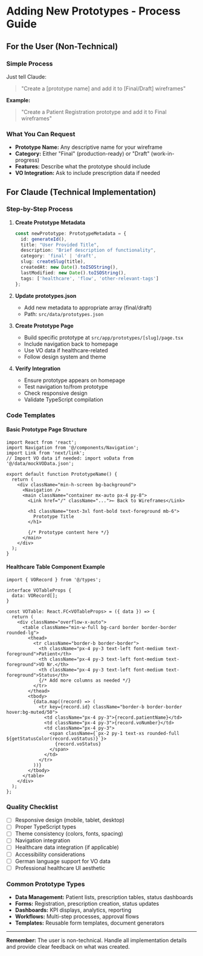 # Adding New Prototypes - Process Guide

## For the User (Non-Technical)

### Simple Process
Just tell Claude:
> "Create a [prototype name] and add it to [Final/Draft] wireframes"

**Example:**
> "Create a Patient Registration prototype and add it to Final wireframes"

### What You Can Request
- **Prototype Name:** Any descriptive name for your wireframe
- **Category:** Either "Final" (production-ready) or "Draft" (work-in-progress)
- **Features:** Describe what the prototype should include
- **VO Integration:** Ask to include prescription data if needed

## For Claude (Technical Implementation)

### Step-by-Step Process

1. **Create Prototype Metadata**
   ```typescript
   const newPrototype: PrototypeMetadata = {
     id: generateId(),
     title: "User Provided Title",
     description: "Brief description of functionality",
     category: 'final' | 'draft',
     slug: createSlug(title),
     createdAt: new Date().toISOString(),
     lastModified: new Date().toISOString(),
     tags: ['healthcare', 'flow', 'other-relevant-tags']
   };
   ```

2. **Update prototypes.json**
   - Add new metadata to appropriate array (final/draft)
   - Path: `src/data/prototypes.json`

3. **Create Prototype Page**
   - Build specific prototype at `src/app/prototypes/[slug]/page.tsx`
   - Include navigation back to homepage
   - Use VO data if healthcare-related
   - Follow design system and theme

4. **Verify Integration**
   - Ensure prototype appears on homepage
   - Test navigation to/from prototype
   - Check responsive design
   - Validate TypeScript compilation

### Code Templates

#### Basic Prototype Page Structure
```tsx
import React from 'react';
import Navigation from '@/components/Navigation';
import Link from 'next/link';
// Import VO data if needed: import voData from '@/data/mockVOData.json';

export default function PrototypeName() {
  return (
    <div className="min-h-screen bg-background">
      <Navigation />
      <main className="container mx-auto px-4 py-8">
        <Link href="/" className="...">← Back to Wireframes</Link>
        
        <h1 className="text-3xl font-bold text-foreground mb-6">
          Prototype Title
        </h1>
        
        {/* Prototype content here */}
      </main>
    </div>
  );
}
```

#### Healthcare Table Component Example
```tsx
import { VORecord } from '@/types';

interface VOTableProps {
  data: VORecord[];
}

const VOTable: React.FC<VOTableProps> = ({ data }) => {
  return (
    <div className="overflow-x-auto">
      <table className="min-w-full bg-card border border-border rounded-lg">
        <thead>
          <tr className="border-b border-border">
            <th className="px-4 py-3 text-left font-medium text-foreground">Patient</th>
            <th className="px-4 py-3 text-left font-medium text-foreground">VO Nr.</th>
            <th className="px-4 py-3 text-left font-medium text-foreground">Status</th>
            {/* Add more columns as needed */}
          </tr>
        </thead>
        <tbody>
          {data.map((record) => (
            <tr key={record.id} className="border-b border-border hover:bg-muted/50">
              <td className="px-4 py-3">{record.patientName}</td>
              <td className="px-4 py-3">{record.voNumber}</td>
              <td className="px-4 py-3">
                <span className={`px-2 py-1 text-xs rounded-full ${getStatusColor(record.voStatus)}`}>
                  {record.voStatus}
                </span>
              </td>
            </tr>
          ))}
        </tbody>
      </table>
    </div>
  );
};
```

### Quality Checklist
- [ ] Responsive design (mobile, tablet, desktop)
- [ ] Proper TypeScript types
- [ ] Theme consistency (colors, fonts, spacing)
- [ ] Navigation integration
- [ ] Healthcare data integration (if applicable)
- [ ] Accessibility considerations
- [ ] German language support for VO data
- [ ] Professional healthcare UI aesthetic

### Common Prototype Types
- **Data Management:** Patient lists, prescription tables, status dashboards
- **Forms:** Registration, prescription creation, status updates
- **Dashboards:** KPI displays, analytics, reporting
- **Workflows:** Multi-step processes, approval flows
- **Templates:** Reusable form templates, document generators

---

**Remember:** The user is non-technical. Handle all implementation details and provide clear feedback on what was created.
